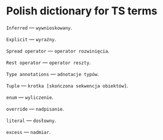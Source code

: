# Polish dictionary for TS terms

`Inferred` — `wywnioskowany`.

`Explicit` — `wyraźny`. 

`Spread operator` — `operator rozwinięcia`.

`Rest operator` — `operator reszty`.

`Type annotations` — `adnotacje typów`.

`Tuple` — `krotka [skończona sekwencja obiektów]`.

`enum` — `wyliczenie`.

`override` — `nadpisanie`.

`literal` — `dosłowny`.

`excess` — `nadmiar`.